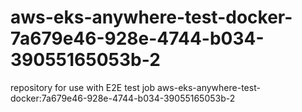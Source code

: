 # aws-eks-anywhere-test-docker-7a679e46-928e-4744-b034-39055165053b-2
repository for use with E2E test job aws-eks-anywhere-test-docker:7a679e46-928e-4744-b034-39055165053b-2
